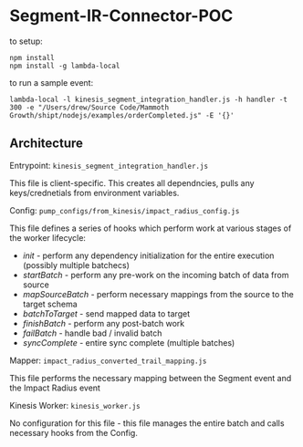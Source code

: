# Segment-IR-Connector-POC

to setup:

```
npm install
npm install -g lambda-local
```

to run a sample event:

```
lambda-local -l kinesis_segment_integration_handler.js -h handler -t 300 -e "/Users/drew/Source Code/Mammoth Growth/shipt/nodejs/examples/orderCompleted.js" -E '{}'
```

## Architecture

Entrypoint: `kinesis_segment_integration_handler.js`

This file is client-specific.  This creates all dependncies, pulls any keys/crednetials from environment variables.

Config: `pump_configs/from_kinesis/impact_radius_config.js`

This file defines a series of hooks which perform work at various stages of the worker lifecycle:

* _init_ - perform any dependency initialization for the entire execution (possibly multiple batchecs)
* _startBatch_ - perform any pre-work on the incoming batch of data from source
* _mapSourceBatch_ - perform necessary mappings from the source to the target schema
* _batchToTarget_ - send mapped data to target
* _finishBatch_ - perform any post-batch work
* _failBatch_ - handle bad / invalid batch
* _syncComplete_ - entire sync complete (multiple batches)

Mapper: `impact_radius_converted_trail_mapping.js`

This file performs the necessary mapping between the Segment event and the Impact Radius event

Kinesis Worker: `kinesis_worker.js`

No configuration for this file - this file manages the entire batch and calls necessary hooks from the Config.
